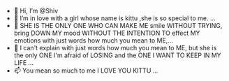 - 👋 Hi, I’m @Shiv
- 👀 I’m in love with a girl whose name is kittu ,she is so special to me. ...
- 🌱 SHE IS THE ONLY ONE WHO CAN MAKE ME smile WITHOUT TRYING, bring DOWN MY mood WITHOUT THE INTENTION TO effect MY emotions with just words how much you mean to ME,...
- 💞️ I can't explain with just words how much you mean to ME, but she is the only ONE I'm afraid of LOSING and the ONE I WANT TO KEEP IN MY LIFE ...
- 📫 You mean so much to me I LOVE YOU KITTU ...

<!---
Sangshiv/Sangshiv is a ✨ special ✨ repository because its `README.md` (this file) appears on your GitHub profile.
You can click the Preview link to take a look at your changes.
--->
